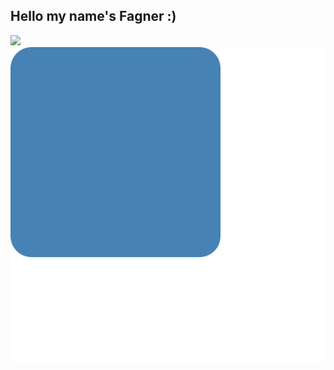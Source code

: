 ## Hello my name's Fagner :)
<div>
  <img src="https://github-readme-stats.vercel.app/api?username=fagner02&show_icons=true&theme=cobalt"></img>
  <img src="6.svg"></img> 
</div>
